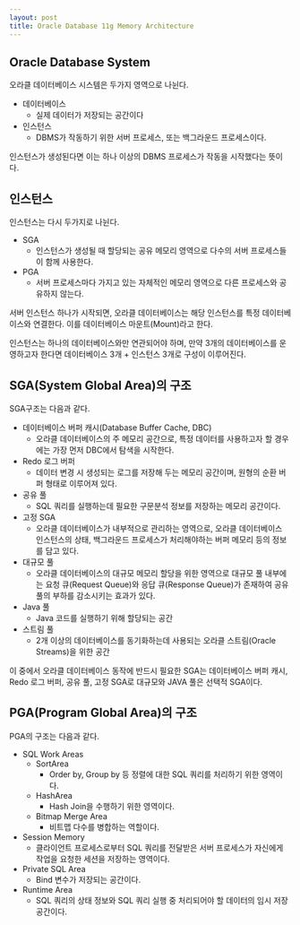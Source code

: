 ```yaml
---
layout: post
title: Oracle Database 11g Memory Architecture
---
```


## Oracle Database System
오라클 데이터베이스 시스템은 두가지 영역으로 나뉜다.
- 데이터베이스
    - 실제 데이터가 저장되는 공간이다
- 인스턴스
    - DBMS가 작동하기 위한 서버 프로세스, 또는 백그라운드 프로세스이다.

인스턴스가 생성된다면 이는 하나 이상의 DBMS 프로세스가 작동을 시작했다는 뜻이다.

## 인스턴스
인스턴스는 다시 두가지로 나뉜다.

- SGA
    - 인스턴스가 생성될 때 할당되는 공유 메모리 영역으로 다수의 서버 프로세스들이 함께 사용한다.
- PGA
    - 서버 프로세스마다 가지고 있는 자체적인 메모리 영역으로 다른 프로세스와 공유하지 않는다.

서버 인스턴스 하나가 시작되면, 오라클 데이터베이스는 해당 인스턴스를 특정 데이터베이스와 연결한다. 이를 데이터베이스 마운트(Mount)라고 한다.

인스턴스는 하나의 데이터베이스와만 연관되어야 하며, 만약 3개의 데이터베이스를 운영하고자 한다면 데이터베이스 3개 + 인스턴스 3개로 구성이 이루어진다.

## SGA(System Global Area)의 구조

SGA구조는 다음과 같다.

- 데이터베이스 버퍼 캐시(Database Buffer Cache, DBC)
    - 오라클 데이터베이스의 주 메모리 공간으로, 특정 데이터를 사용하고자 할 경우에는 가장 먼저 DBC에서 탐색을 시작한다.
- Redo 로그 버퍼
    - 데이터 변경 시 생성되는 로그를 저장해 두는 메모리 공간이며, 원형의 순환 버퍼 형태로 이루어져 있다.
- 공유 풀
    - SQL 쿼리를 실행하는데 필요한 구문분석 정보를 저장하는 메모리 공간이다.
- 고정 SGA
    - 오라클 데이터베이스가 내부적으로 관리하는 영역으로, 오라클 데이터베이스 인스턴스의 상태, 백그라운드 프로세스가 처리해야하는 버퍼 메모리 등의 정보를 담고 있다.
- 대규모 풀
    - 오라클 데이터베이스의 대규모 메모리 할당을 위한 영역으로 대규모 풀 내부에는 요청 큐(Request Queue)와 응답 큐(Response Queue)가 존재하여 공유 풀의 부하를 감소시키는 효과가 있다.
- Java 풀
    - Java 코드를 실행하기 위해 할당되는 공간
- 스트림 풀
    - 2개 이상의 데이터베이스를 동기화하는데 사용되는 오라클 스트림(Oracle Streams)을 위한 공간

이 중에서 오라클 데이터베이스 동작에 반드시 필요한 SGA는 데이터베이스 버퍼 캐시, Redo 로그 버퍼, 공유 풀, 고정 SGA로 대규모와 JAVA 풀은 선택적 SGA이다.

## PGA(Program Global Area)의 구조

PGA의 구조는 다음과 같다.

- SQL Work Areas
    - SortArea
        - Order by, Group by 등 정렬에 대한 SQL 쿼리를 처리하기 위한 영역이다.
    - HashArea
        - Hash Join을 수행하기 위한 영역이다.
    - Bitmap Merge Area
        - 비트맵 다수를 병합하는 역할이다.
- Session Memory
    - 클라이언트 프로세스로부터 SQL 쿼리를 전달받은 서버 프로세스가 자신에게 작업을 요청한 세션을 저장하는 영역이다.
- Private SQL Area
    - Bind 변수가 저장되는 공간이다.
- Runtime Area
    - SQL 쿼리의 상태 정보와 SQL 쿼리 실행 중 처리되어야 할 데이터의 임시 저장 공간이다.